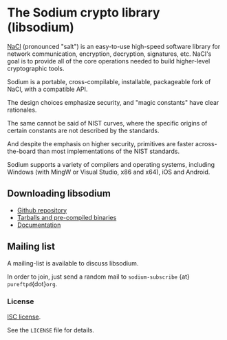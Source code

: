 # The Sodium crypto library (libsodium)

[NaCl](http://nacl.cr.yp.to/) (pronounced "salt") is an easy-to-use
high-speed software library for network communication, encryption,
decryption, signatures, etc. NaCl's goal is to provide all of the core operations needed to build higher-level cryptographic tools.

Sodium is a portable, cross-compilable, installable, packageable
fork of NaCl, with a compatible API.

The design choices emphasize security, and "magic
constants" have clear rationales.

The same cannot be said of NIST curves, where the specific origins of
certain constants are not described by the standards.

And despite the emphasis on higher security, primitives are faster
across-the-board than most implementations of the NIST standards.

Sodium supports a variety of compilers and operating systems, including Windows (with MingW or Visual Studio, x86 and x64), iOS and Android.

## Downloading libsodium

- [Github repository](https://github.com/jedisct1/libsodium)
- [Tarballs and pre-compiled binaries](http://download.libsodium.org/libsodium/releases/)
- [Documentation](http://doc.libsodium.org)

## Mailing list

A mailing-list is available to discuss libsodium.

In order to join, just send a random mail to `sodium-subscribe` {at}
`pureftpd`{dot}`org`.

### License

[ISC license](http://en.wikipedia.org/wiki/ISC_license).

See the `LICENSE` file for details.
